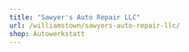 ```yaml
---
title: "Sawyer's Auto Repair LLC"
url: /williamstown/sawyers-auto-repair-llc/
shop: Autowerkstatt
---
```

